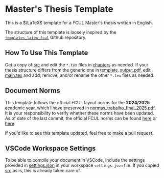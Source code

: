 # Master's Thesis Template

This is a $\LaTeX$ template for a FCUL Master's thesis written in English.

The structure of this template is loosely inspired by the [`templates_latex_fcul`](https://github.com/dpavot/templates_latex_fcul) Github repository.


## How To Use This Template

Get a copy of [src](src) and edit the `*.tex` files in [chapters](src/chapters) as needed. If your thesis structure differs from the generic one in [template_output.pdf](src/template_output.pdf), edit [main.tex](src/main.tex) and add, remove, and/or rename the other `*.tex` files as needed.


## Document Norms

This template follows the official FCUL layout norms for the **2024/2025** academic year, which I have preserved in [normas_trabalho_final_2025.pdf](normas_trabalho_final_2025.pdf). It is your responsibility to verify whether these norms have been updated. As of date of the last commit, the official FCUL norms can be found [here](https://ciencias.ulisboa.pt/pt/node/12432/#toc2) or [here](https://ciencias.ulisboa.pt/en/academic-examination-admission-2nd-cycle#toc2).

If you'd like to see this template updated, feel free to make a pull request.


## VSCode Workspace Settings
To be able to compile your document in VSCode, include the settings provided in [settings.json](src/.vscode/settings.json) in your workspace `settings.json` file. If you copied [src](src) as is, this is already taken care of.
